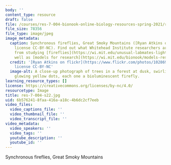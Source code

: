 ```yaml
---
body: ''
content_type: resource
draft: false
file: /courses/res-7-004-bionook-online-biology-resources-spring-2021/res-7-004-s22.jpg
file_size: 78356
file_type: image/jpeg
image_metadata:
  caption: Synchronous fireflies, Great Smoky Mountains ([Ryan Atkins on flickr](https://www.flickr.com/photos/102869498@N08/14371356196/),
    license CC-BY-NC). Find out what Whitehead Institute researchers are learning
    from studying [fireflies](https://wi.mit.edu/unusual-labmates-lighting-lab), as
    well as [models for research](https://wi.mit.edu/bionook/models-research).
  credit: '[Ryan Atkins on flickr](https://www.flickr.com/photos/102869498@N08/14371356196/),
    license CC-BY-NC'
  image-alt: A close-up photograph of trees in a forest at dusk, swirling with tiny
    glowing yellow dots, each one a bioluminescent firefly.
learning_resource_types: []
license: https://creativecommons.org/licenses/by-nc/4.0/
resourcetype: Image
title: res-7-004-s22.jpg
uid: 6b576241-8faa-416a-a18c-4b6dc2cf7eeb
video_files:
  video_captions_file: ''
  video_thumbnail_file: ''
  video_transcript_file: ''
video_metadata:
  video_speakers: ''
  video_tags: ''
  youtube_description: ''
  youtube_id: ''
---
```

Synchronous fireflies, Great Smoky Mountains